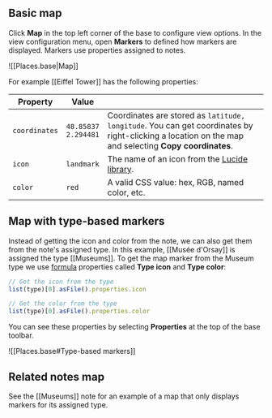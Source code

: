 ## Basic map

Click **Map** in the top left corner of the base to configure view options. In the view configuration menu, open **Markers** to defined how markers are displayed. Markers use properties assigned to notes.

![[Places.base|Map]]

For example [[Eiffel Tower]] has the following properties:

| Property      | Value                    |                                                                                                                                                      |
| ------------- | ------------------------ | ---------------------------------------------------------------------------------------------------------------------------------------------------- |
| `coordinates` | `48.85837`<br>`2.294481` | Coordinates are stored as `latitude, longitude`. You can get coordinates by right-clicking a location on the map and selecting **Copy coordinates**. |
| `icon`        | `landmark`               | The name of an icon from the [Lucide library](https://lucide.dev/).                                                                                  |
| `color`       | `red`                    | A valid CSS value: hex, RGB, named color, etc.                                                                                                       |

## Map with type-based markers

Instead of getting the icon and color from the note, we can also get them from the note's assigned type. In this example, [[Musée d'Orsay]] is assigned the type [[Museums]]. To get the map marker from the Museum type we use [formula](https://help.obsidian.md/bases/functions) properties called **Type icon** and **Type color**:

```js
// Get the icon from the type
list(type)[0].asFile().properties.icon

// Get the color from the type
list(type)[0].asFile().properties.color
```

You can see these properties by selecting **Properties** at the top of the base toolbar.

![[Places.base#Type-based markers]]

## Related notes map

See the [[Museums]] note for an example of a map that only displays markers for its assigned type.
